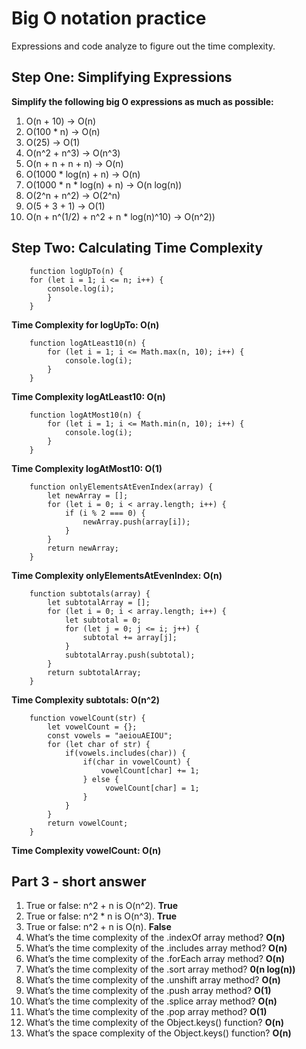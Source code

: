 # Big O notation practice
 
Expressions and code analyze to figure out the time complexity.

## Step One: Simplifying Expressions
**Simplify the following big O expressions as much as possible:**

1. O(n + 10) -> O(n)
2. O(100 * n) -> O(n)
3. O(25) -> O(1)
4. O(n^2 + n^3) -> O(n^3)
5. O(n + n + n + n) -> O(n)
6. O(1000 * log(n) + n) -> O(n)
7. O(1000 * n * log(n) + n) -> O(n log(n))
8. O(2^n + n^2) -> O(2^n)
9. O(5 + 3 + 1) -> O(1)
10. O(n + n^(1/2) + n^2 + n * log(n)^10) -> O(n^2))

## Step Two: Calculating Time Complexity

        function logUpTo(n) {
        for (let i = 1; i <= n; i++) {
            console.log(i);
            }
        }

**Time Complexity for logUpTo: O(n)**

        function logAtLeast10(n) {
            for (let i = 1; i <= Math.max(n, 10); i++) {
                console.log(i);
            }
        }

**Time Complexity logAtLeast10: O(n)**

        function logAtMost10(n) {
            for (let i = 1; i <= Math.min(n, 10); i++) {
                console.log(i);
            }
        }

**Time Complexity logAtMost10: O(1)**

        function onlyElementsAtEvenIndex(array) {
            let newArray = [];
            for (let i = 0; i < array.length; i++) {
                if (i % 2 === 0) {
                    newArray.push(array[i]);
                }
            }
            return newArray;
        }

**Time Complexity onlyElementsAtEvenIndex: O(n)**

        function subtotals(array) {
            let subtotalArray = [];
            for (let i = 0; i < array.length; i++) {
                let subtotal = 0;
                for (let j = 0; j <= i; j++) {
                    subtotal += array[j];
                }
                subtotalArray.push(subtotal);
            }
            return subtotalArray;
        }

**Time Complexity subtotals: O(n^2)**

        function vowelCount(str) {
            let vowelCount = {};
            const vowels = "aeiouAEIOU";
            for (let char of str) {
                if(vowels.includes(char)) {
                    if(char in vowelCount) {
                        vowelCount[char] += 1;
                    } else {
                         vowelCount[char] = 1;
                    }
                }
            }
            return vowelCount;
        }

**Time Complexity vowelCount: O(n)**

## Part 3 - short answer
1. True or false: n^2 + n is O(n^2). 
    **True**
2. True or false: n^2 * n is O(n^3).
    **True**
3. True or false: n^2 + n is O(n).
    **False**
4. What’s the time complexity of the .indexOf array method?
    **O(n)**
5. What’s the time complexity of the .includes array method?
    **O(n)**
6. What’s the time complexity of the .forEach array method?
    **O(n)**
7. What’s the time complexity of the .sort array method?
    **0(n log(n))**
8. What’s the time complexity of the .unshift array method?
    **O(n)**
9. What’s the time complexity of the .push array method?
    **O(1)**
10. What’s the time complexity of the .splice array method?
    **O(n)**
11. What’s the time complexity of the .pop array method?
    **O(1)**
12. What’s the time complexity of the Object.keys() function?
    **O(n)**
13. What’s the space complexity of the Object.keys() function?
    **O(n)**